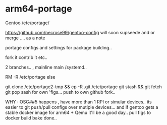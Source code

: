# arm64-portage
Gentoo 
/etc/portage/ 

https://github.com/necrose99/gentoo-config will soon supseede and or merge .... as a note

portage configs and settings for package building.. 

fork it contrib it etc.. 

2 branches.. , mainline main /systemd.. 

RM -R /etc/portage else 

git clone /etc/portage2-tmp && cp -R .git /etc/portage 
git stash && git fetch git pop sash for own 'figs...  push to own github fork.. 

WHY : OSG#$%$#5 happens , have more than 1 RPI or simular devices..  its easier to git push/pull configs over mutiple devices... 
and if gentoo gets a stable docker image for arm64 + Qemu it'll be a good day.. pull figs to docker build bake done.. 
